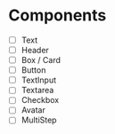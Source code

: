 # Components

- [ ] Text
- [ ] Header
- [ ] Box / Card
- [ ] Button
- [ ] TextInput
- [ ] Textarea
- [ ] Checkbox
- [ ] Avatar
- [ ] MultiStep
